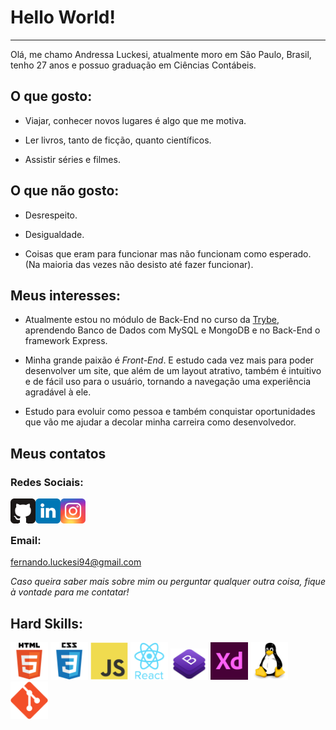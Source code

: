 # Hello World!

---

Olá, me chamo Andressa Luckesi, atualmente moro em São Paulo, Brasil, tenho 27 anos e possuo graduação em Ciências Contábeis.

## O que gosto:

* Viajar, conhecer novos lugares é algo que me motiva.

* Ler livros, tanto de ficção, quanto científicos.

* Assistir séries e filmes.

## O que não gosto:

* Desrespeito.

* Desigualdade.

* Coisas que eram para funcionar mas não funcionam como esperado. (Na maioria das vezes não desisto até fazer funcionar).

## Meus interesses:

* Atualmente estou no módulo de Back-End no curso da [Trybe](https://www.betrybe.com), aprendendo Banco de Dados com MySQL e MongoDB e no Back-End o framework Express.

* Minha grande paixão é *Front-End*. E estudo cada vez mais para poder desenvolver um site, que além de um layout atrativo, também é intuitivo e de fácil uso para o usuário, tornando a navegação uma experiência agradável à ele.

* Estudo para evoluir como pessoa e também conquistar oportunidades que vão me ajudar a decolar minha carreira como desenvolvedor.

## Meus contatos

### Redes Sociais:

  <a target="blank" href="https://github.com/fernandoluckesi">
    <img align="left" alt="GitHub" width="40px" src="images/github.svg" />
  </a>
  <a target="_blank" href="https://br.linkedin.com/in/fernando-luckesi">
    <img align="left" alt="LinkdeIn" width="40px" src="images/linkedin.svg" />
  </a>
  <a target="_blank" href="https://www.instagram.com/fernandoluckesi/">
    <img align="left" alt="Instagram" width="40px" src="images/instagram.svg" />
  </a>
  <br/>
  <br/>
  
### Email:

fernando.luckesi94@gmail.com

*Caso queira saber mais sobre mim ou perguntar qualquer outra coisa, fique à vontade para me contatar!*

## Hard Skills:

<code><img width="60px" src="images/html.svg"></code>
<code><img width="60px" src="images/css.svg"></code>
<code><img width="60px" src="images/js.svg"></code>
<code><img width="60px" src="images/react.svg"></code>
<code><img width="60px" src="images/bootstrap.png"></code>
<code><img width="60px" src="images/adobexd.png"></code>
<code><img width="60px" src="images/linux.svg"></code>
<code><img width="60px" src="images/git.svg"></code>

<br/>
